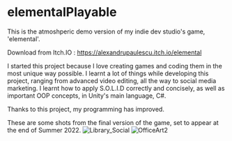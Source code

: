 # elementalPlayable
This is the atmoshperic demo version of my indie dev studio's game, 'elemental'.

Download from Itch.IO : https://alexandrupaulescu.itch.io/elemental

I started this project because I love creating games and coding them in the most unique way possible. I learnt a lot of things while developing this project, ranging from advanced video editing, all the way to social media marketing.
I learnt how to apply S.O.L.I.D correctly and concisely, as well as important OOP concepts, in Unity's main language, C#.

Thanks to this project, my programming has improved.

These are some shots from the final version of the game, set to appear at the end of Summer 2022.
![Library_Social](https://user-images.githubusercontent.com/92258318/155704305-34183679-dd69-4dc2-ad0e-c3f39cfdca0c.jpg)
![OfficeArt2](https://user-images.githubusercontent.com/92258318/155704317-1a32b8f9-99be-43b7-b47e-f6c0162c2680.jpg)
